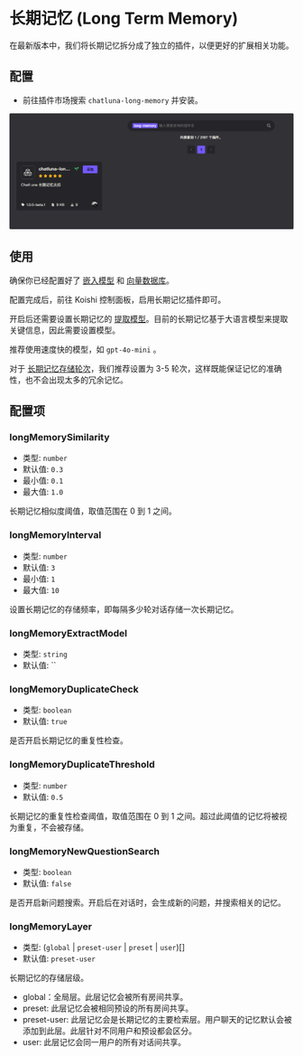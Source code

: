 # 长期记忆 (Long Term Memory)

在最新版本中，我们将长期记忆拆分成了独立的插件，以便更好的扩展相关功能。

## 配置

* 前往插件市场搜索 `chatluna-long-memory` 并安装。

![alt text](../../public/images/image-68.png)

## 使用

确保你已经配置好了 [嵌入模型](../configure-embedding-model/introduction.md) 和 [向量数据库](../configure-vector-database/introduction.md)。

配置完成后，前往 Koishi 控制面板，启用长期记忆插件即可。

开启后还需要设置长期记忆的 [提取模型](../useful-configurations.md#longmemoryextractmodel)。目前的长期记忆基于大语言模型来提取关键信息，因此需要设置模型。

推荐使用速度快的模型，如 `gpt-4o-mini` 。

对于 [长期记忆存储轮次](../useful-configurations.md#longmemoryinterval)，我们推荐设置为 3-5 轮次，这样既能保证记忆的准确性，也不会出现太多的冗余记忆。

## 配置项

### longMemorySimilarity

* 类型: `number`
* 默认值: `0.3`
* 最小值: `0.1`
* 最大值: `1.0`

长期记忆相似度阈值，取值范围在 0 到 1 之间。

### longMemoryInterval

* 类型: `number`
* 默认值: `3`
* 最小值: `1`
* 最大值: `10`

设置长期记忆的存储频率，即每隔多少轮对话存储一次长期记忆。

### longMemoryExtractModel

* 类型: `string`
* 默认值: ``

### longMemoryDuplicateCheck

* 类型: `boolean`
* 默认值: `true`

是否开启长期记忆的重复性检查。

### longMemoryDuplicateThreshold

* 类型: `number`
* 默认值: `0.5`

长期记忆的重复性检查阈值，取值范围在 0 到 1 之间。超过此阈值的记忆将被视为重复，不会被存储。

### longMemoryNewQuestionSearch

* 类型: `boolean`
* 默认值: `false`

是否开启新问题搜索。开启后在对话时，会生成新的问题，并搜索相关的记忆。

### longMemoryLayer

* 类型: (`global` | `preset-user` | `preset` | `user`)[]
* 默认值: `preset-user`

长期记忆的存储层级。

* global：全局层。此层记忆会被所有房间共享。
* preset: 此层记忆会被相同预设的所有房间共享。
* preset-user: 此层记忆会是长期记忆的主要检索层。用户聊天的记忆默认会被添加到此层。此层针对不同用户和预设都会区分。
* user: 此层记忆会同一用户的所有对话间共享。
